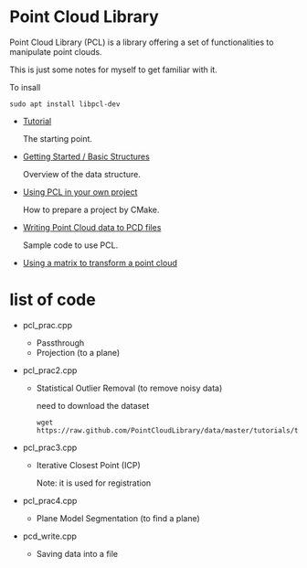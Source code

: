 # Point Cloud Library

Point Cloud Library (PCL) is a library offering a set of functionalities to manipulate point clouds.

This is just some notes for myself to get familiar with it.

To insall
```
sudo apt install libpcl-dev
```

- [Tutorial](http://pointclouds.org/documentation/tutorials/)

  The starting point.

- [Getting Started / Basic Structures](http://pointclouds.org/documentation/tutorials/basic_structures.php#basic-structures)

  Overview of the data structure.

- [Using PCL in your own project](http://pointclouds.org/documentation/tutorials/using_pcl_pcl_config.php#using-pcl-pcl-config)

  How to prepare a project by CMake.

- [Writing Point Cloud data to PCD files](http://pointclouds.org/documentation/tutorials/writing_pcd.php#writing-pcd)

  Sample code to use PCL.

- [Using a matrix to transform a point cloud](http://pointclouds.org/documentation/tutorials/matrix_transform.php#matrix-transform)


# list of code

- pcl_prac.cpp

   - Passthrough
   - Projection (to a plane)

- pcl_prac2.cpp

   - Statistical Outlier Removal (to remove noisy data)

      need to download the dataset
      ```
      wget https://raw.github.com/PointCloudLibrary/data/master/tutorials/table_scene_lms400.pcd
      ```

- pcl_prac3.cpp

   - Iterative Closest Point (ICP)

      Note: it is used for registration

- pcl_prac4.cpp

   - Plane Model Segmentation (to find a plane)

- pcd_write.cpp

   - Saving data into a file
